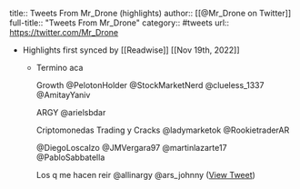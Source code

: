 title:: Tweets From Mr_Drone (highlights)
author:: [[@Mr_Drone on Twitter]]
full-title:: "Tweets From Mr_Drone"
category:: #tweets
url:: https://twitter.com/Mr_Drone

- Highlights first synced by [[Readwise]] [[Nov 19th, 2022]]
	- Termino aca
	  
	  Growth 
	  @PelotonHolder 
	  @StockMarketNerd 
	  @clueless_1337 
	  @AmitayYaniv 
	  
	  ARGY
	  @arielsbdar 
	  
	  Criptomonedas Trading y Cracks
	  @ladymarketok 
	  @RookietraderAR 
	  
	  @DiegoLoscalzo 
	  @JMVergara97 
	  @martinlazarte17 
	  @PabloSabbatella 
	  
	  Los q me hacen reir 
	  @allinargy 
	  @ars_johnny ([View Tweet](https://twitter.com/Mr_Drone/status/1441542381803876358))